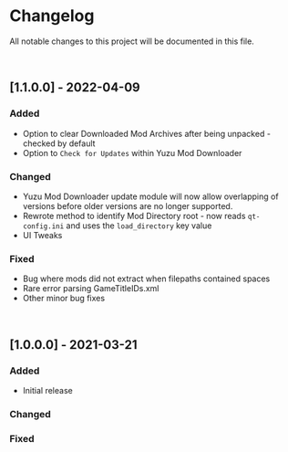 # Changelog 

All notable changes to this project will be documented in this file.

<br>

## [1.1.0.0] - 2022-04-09
### Added
* Option to clear Downloaded Mod Archives after being unpacked - checked by default
* Option to `Check for Updates` within Yuzu Mod Downloader
### Changed 
* Yuzu Mod Downloader update module will now allow overlapping of versions before older versions are no longer supported.
* Rewrote method to identify Mod Directory root - now reads `qt-config.ini` and uses the `load_directory` key value
* UI Tweaks
### Fixed
* Bug where mods did not extract when filepaths contained spaces 
* Rare error parsing GameTitleIDs.xml
* Other minor bug fixes 

<br>

## [1.0.0.0] - 2021-03-21
### Added
* Initial release 
### Changed 
### Fixed